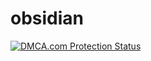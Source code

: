# obsidian
<a href="//www.dmca.com/Protection/Status.aspx?ID=a9b80687-825b-4e2a-bd49-66819287c5cd" title="DMCA.com Protection Status" class="dmca-badge"> <img src ="https://images.dmca.com/Badges/dmca_protected_sml_120p.png?ID=a9b80687-825b-4e2a-bd49-66819287c5cd"  alt="DMCA.com Protection Status" /></a>

